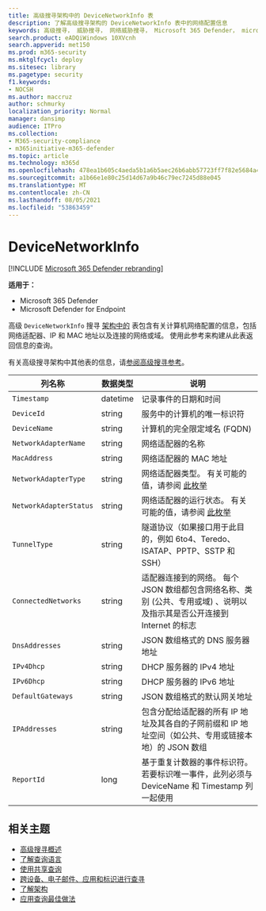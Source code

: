 ```yaml
---
title: 高级搜寻架构中的 DeviceNetworkInfo 表
description: 了解高级搜寻架构的 DeviceNetworkInfo 表中的网络配置信息
keywords: 高级搜寻， 威胁搜寻， 网络威胁搜寻， Microsoft 365 Defender， microsoft 365， m365， 搜索， 查询， 遥测， 架构参考， kusto， 表格， 列， 数据类型， 说明， machinenetworkinfo， DeviceNetworkInfo， 设备， 计算机， mac， ip， 适配器， dns， dhcp， 网关， 隧道
search.product: eADQiWindows 10XVcnh
search.appverid: met150
ms.prod: m365-security
ms.mktglfcycl: deploy
ms.sitesec: library
ms.pagetype: security
f1.keywords:
- NOCSH
ms.author: maccruz
author: schmurky
localization_priority: Normal
manager: dansimp
audience: ITPro
ms.collection:
- M365-security-compliance
- m365initiative-m365-defender
ms.topic: article
ms.technology: m365d
ms.openlocfilehash: 478ea1b605c4aeda5b1a6b5aec26b6abb57723ff7f82e5684a42af742afee3d2
ms.sourcegitcommit: a1b66e1e80c25d14d67a9b46c79ec7245d88e045
ms.translationtype: MT
ms.contentlocale: zh-CN
ms.lasthandoff: 08/05/2021
ms.locfileid: "53863459"
---
```

# <a name="devicenetworkinfo"></a>DeviceNetworkInfo

[!INCLUDE [Microsoft 365 Defender rebranding](../includes/microsoft-defender.md)]


**适用于：**
- Microsoft 365 Defender
- Microsoft Defender for Endpoint



高级 `DeviceNetworkInfo` 搜寻 [架构中的](advanced-hunting-overview.md) 表包含有关计算机网络配置的信息，包括网络适配器、IP 和 MAC 地址以及连接的网络或域。 使用此参考来构建从此表返回信息的查询。

有关高级搜寻架构中其他表的信息，请[参阅高级搜寻参考](advanced-hunting-schema-tables.md)。

| 列名称 | 数据类型 | 说明 |
|-------------|-----------|-------------|
| `Timestamp` | datetime | 记录事件的日期和时间 |
| `DeviceId` | string | 服务中的计算机的唯一标识符 |
| `DeviceName` | string | 计算机的完全限定域名 (FQDN) |
| `NetworkAdapterName` | string | 网络适配器的名称 |
| `MacAddress` | string | 网络适配器的 MAC 地址 |
| `NetworkAdapterType` | string | 网络适配器类型。 有关可能的值，请参阅 [此枚举](/dotnet/api/system.net.networkinformation.networkinterfacetype) |
| `NetworkAdapterStatus` | string | 网络适配器的运行状态。 有关可能的值，请参阅 [此枚举](/dotnet/api/system.net.networkinformation.operationalstatus) |
| `TunnelType` | string | 隧道协议（如果接口用于此目的，例如 6to4、Teredo、ISATAP、PPTP、SSTP 和 SSH） |
| `ConnectedNetworks` | string | 适配器连接到的网络。 每个 JSON 数组都包含网络名称、类别 (公共、专用或域) 、说明以及指示其是否公开连接到 Internet 的标志 |
| `DnsAddresses` | string | JSON 数组格式的 DNS 服务器地址 |
| `IPv4Dhcp` | string | DHCP 服务器的 IPv4 地址 |
| `IPv6Dhcp` | string | DHCP 服务器的 IPv6 地址 |
| `DefaultGateways` | string | JSON 数组格式的默认网关地址 |
| `IPAddresses` | string | 包含分配给适配器的所有 IP 地址及其各自的子网前缀和 IP 地址空间（如公共、专用或链接本地）的 JSON 数组 |
| `ReportId` | long | 基于重复计数器的事件标识符。 若要标识唯一事件，此列必须与 DeviceName 和 Timestamp 列一起使用 |

## <a name="related-topics"></a>相关主题
- [高级搜寻概述](advanced-hunting-overview.md)
- [了解查询语言](advanced-hunting-query-language.md)
- [使用共享查询](advanced-hunting-shared-queries.md)
- [跨设备、电子邮件、应用和标识进行查寻](advanced-hunting-query-emails-devices.md)
- [了解架构](advanced-hunting-schema-tables.md)
- [应用查询最佳做法](advanced-hunting-best-practices.md)
